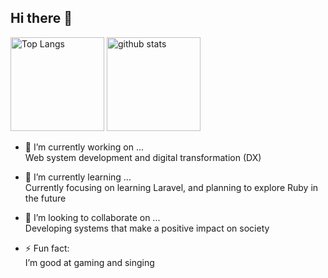 ## Hi there 👋
<p align="left"> 
  <img alt="Top Langs" height="150px" src="https://github-readme-stats.vercel.app/api/top-langs/?username=KentaroK1mura&layout=compact&theme=onedark" />
  <img alt="github stats" height="150px" src="https://github-readme-stats.vercel.app/api?username=KentaroK1mura&theme=onedark&show_icons=true" />
</p>

- 🔭 I’m currently working on ...  
  Web system development and digital transformation (DX)

- 🌱 I’m currently learning ...  
  Currently focusing on learning Laravel, and planning to explore Ruby in the future

- 👯 I’m looking to collaborate on ...  
  Developing systems that make a positive impact on society

- ⚡ Fun fact:  
  I’m good at gaming and singing
